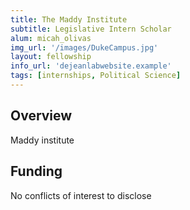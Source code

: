 ```yaml
---
title: The Maddy Institute
subtitle: Legislative Intern Scholar
alum: micah_olivas
img_url: '/images/DukeCampus.jpg'
layout: fellowship
info_url: 'dejeanlabwebsite.example'
tags: [internships, Political Science]
---
```

## Overview
Maddy institute

## Funding
No conflicts of interest to disclose
